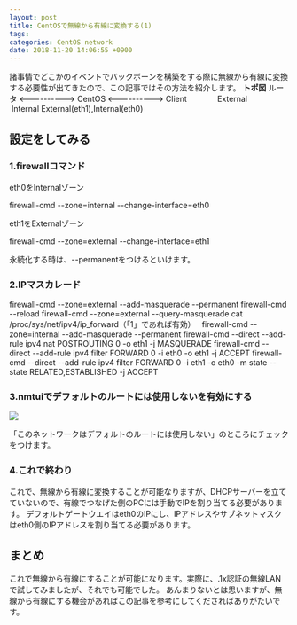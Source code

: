 ```yaml
---
layout: post
title: CentOSで無線から有線に変換する(1)
tags:
categories: CentOS network
date: 2018-11-20 14:06:55 +0900
---
```


諸事情でどこかのイベントでバックボーンを構築をする際に無線から有線に変換する必要性が出てきたので、この記事ではその方法を紹介します。 **トポ図** ルータ <----------\> CentOS <----------> Client              External                   Internal External(eth1),Internal(eth0)

設定をしてみる
-------

### 1.firewallコマンド

eth0をInternalゾーン

firewall-cmd --zone=internal --change-interface=eth0

eth1をExternalゾーン

firewall-cmd --zone=external --change-interface=eth1

永続化する時は、--permanentをつけるといけます。

### 2.IPマスカレード

firewall-cmd --zone=external --add-masquerade --permanent firewall-cmd --reload firewall-cmd --zone=external --query-masquerade cat /proc/sys/net/ipv4/ip_forward（「1」であれば有効）   firewall-cmd --zone=internal --add-masquerade --permanent firewall-cmd --direct --add-rule ipv4 nat POSTROUTING 0 -o eth1 -j MASQUERADE firewall-cmd --direct --add-rule ipv4 filter FORWARD 0 -i eth0 -o eth1 -j ACCEPT firewall-cmd --direct --add-rule ipv4 filter FORWARD 0 -i eth1 -o eth0 -m state --state RELATED,ESTABLISHED -j ACCEPT

### 3.nmtuiでデフォルトのルートには使用しないを有効にする

![](../../../../images/app/server/nmtui/interface.png)

「このネットワークはデフォルトのルートには使用しない」のところにチェックをつけます。

### 4.これで終わり

これで、無線から有線に変換することが可能なりますが、DHCPサーバーを立てていないので、有線でつなげた側のPCには手動でIPを割り当てる必要があります。 デフォルトゲートウエイはeth0のIPにし、IPアドレスやサブネットマスクはeth0側のIPアドレスを割り当てる必要があります。

まとめ
---

これで無線から有線にすることが可能になります。実際に、.1x認証の無線LANで試してみましたが、それでも可能でした。 あんまりないとは思いますが、無線から有線にする機会があればこの記事を参考にしてくださればありがたいです。